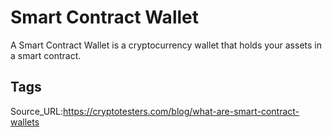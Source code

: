 # Smart Contract Wallet
A Smart Contract Wallet is a cryptocurrency wallet that holds your assets in a smart contract.
## Tags
Source_URL:https://cryptotesters.com/blog/what-are-smart-contract-wallets
